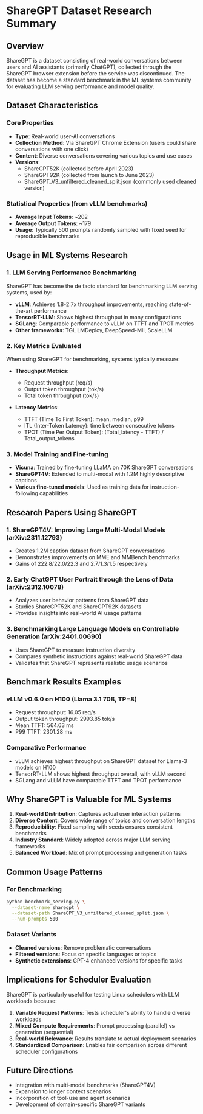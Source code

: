 # ShareGPT Dataset Research Summary

## Overview

ShareGPT is a dataset consisting of real-world conversations between users and AI assistants (primarily ChatGPT), collected through the ShareGPT browser extension before the service was discontinued. The dataset has become a standard benchmark in the ML systems community for evaluating LLM serving performance and model quality.

## Dataset Characteristics

### Core Properties
- **Type**: Real-world user-AI conversations
- **Collection Method**: Via ShareGPT Chrome Extension (users could share conversations with one click)
- **Content**: Diverse conversations covering various topics and use cases
- **Versions**: 
  - ShareGPT52K (collected before April 2023)
  - ShareGPT92K (collected from launch to June 2023)
  - ShareGPT_V3_unfiltered_cleaned_split.json (commonly used cleaned version)

### Statistical Properties (from vLLM benchmarks)
- **Average Input Tokens**: ~202
- **Average Output Tokens**: ~179
- **Usage**: Typically 500 prompts randomly sampled with fixed seed for reproducible benchmarks

## Usage in ML Systems Research

### 1. LLM Serving Performance Benchmarking

ShareGPT has become the de facto standard for benchmarking LLM serving systems, used by:
- **vLLM**: Achieves 1.8-2.7x throughput improvements, reaching state-of-the-art performance
- **TensorRT-LLM**: Shows highest throughput in many configurations
- **SGLang**: Comparable performance to vLLM on TTFT and TPOT metrics
- **Other frameworks**: TGI, LMDeploy, DeepSpeed-MII, ScaleLLM

### 2. Key Metrics Evaluated

When using ShareGPT for benchmarking, systems typically measure:
- **Throughput Metrics**:
  - Request throughput (req/s)
  - Output token throughput (tok/s)
  - Total token throughput (tok/s)

- **Latency Metrics**:
  - TTFT (Time To First Token): mean, median, p99
  - ITL (Inter-Token Latency): time between consecutive tokens
  - TPOT (Time Per Output Token): (Total_latency - TTFT) / Total_output_tokens

### 3. Model Training and Fine-tuning

- **Vicuna**: Trained by fine-tuning LLaMA on 70K ShareGPT conversations
- **ShareGPT4V**: Extended to multi-modal with 1.2M highly descriptive captions
- **Various fine-tuned models**: Used as training data for instruction-following capabilities

## Research Papers Using ShareGPT

### 1. ShareGPT4V: Improving Large Multi-Modal Models (arXiv:2311.12793)
- Creates 1.2M caption dataset from ShareGPT conversations
- Demonstrates improvements on MME and MMBench benchmarks
- Gains of 222.8/22.0/22.3 and 2.7/1.3/1.5 respectively

### 2. Early ChatGPT User Portrait through the Lens of Data (arXiv:2312.10078)
- Analyzes user behavior patterns from ShareGPT data
- Studies ShareGPT52K and ShareGPT92K datasets
- Provides insights into real-world AI usage patterns

### 3. Benchmarking Large Language Models on Controllable Generation (arXiv:2401.00690)
- Uses ShareGPT to measure instruction diversity
- Compares synthetic instructions against real-world ShareGPT data
- Validates that ShareGPT represents realistic usage scenarios

## Benchmark Results Examples

### vLLM v0.6.0 on H100 (Llama 3.1 70B, TP=8)
- Request throughput: 16.05 req/s
- Output token throughput: 2993.85 tok/s
- Mean TTFT: 564.63 ms
- P99 TTFT: 2301.28 ms

### Comparative Performance
- vLLM achieves highest throughput on ShareGPT dataset for Llama-3 models on H100
- TensorRT-LLM shows highest throughput overall, with vLLM second
- SGLang and vLLM have comparable TTFT and TPOT performance

## Why ShareGPT is Valuable for ML Systems

1. **Real-world Distribution**: Captures actual user interaction patterns
2. **Diverse Content**: Covers wide range of topics and conversation lengths
3. **Reproducibility**: Fixed sampling with seeds ensures consistent benchmarks
4. **Industry Standard**: Widely adopted across major LLM serving frameworks
5. **Balanced Workload**: Mix of prompt processing and generation tasks

## Common Usage Patterns

### For Benchmarking
```bash
python benchmark_serving.py \
  --dataset-name sharegpt \
  --dataset-path ShareGPT_V3_unfiltered_cleaned_split.json \
  --num-prompts 500
```

### Dataset Variants
- **Cleaned versions**: Remove problematic conversations
- **Filtered versions**: Focus on specific languages or topics
- **Synthetic extensions**: GPT-4 enhanced versions for specific tasks

## Implications for Scheduler Evaluation

ShareGPT is particularly useful for testing Linux schedulers with LLM workloads because:
1. **Variable Request Patterns**: Tests scheduler's ability to handle diverse workloads
2. **Mixed Compute Requirements**: Prompt processing (parallel) vs generation (sequential)
3. **Real-world Relevance**: Results translate to actual deployment scenarios
4. **Standardized Comparison**: Enables fair comparison across different scheduler configurations

## Future Directions

- Integration with multi-modal benchmarks (ShareGPT4V)
- Expansion to longer context scenarios
- Incorporation of tool-use and agent scenarios
- Development of domain-specific ShareGPT variants